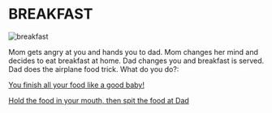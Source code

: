 # BREAKFAST  

![breakfast](https://media.giphy.com/media/26xBDyMaWVlddMPEk/giphy.gif)  

Mom gets angry at you and hands you to dad. Mom changes her mind and decides to eat breakfast at home. Dad changes you and breakfast is served. Dad does the airplane food trick. What do you do?:  

[You finish all your food like a good baby!](doze-off.md)  

[Hold the food in your mouth, then spit the food at Dad](slumber.md)  